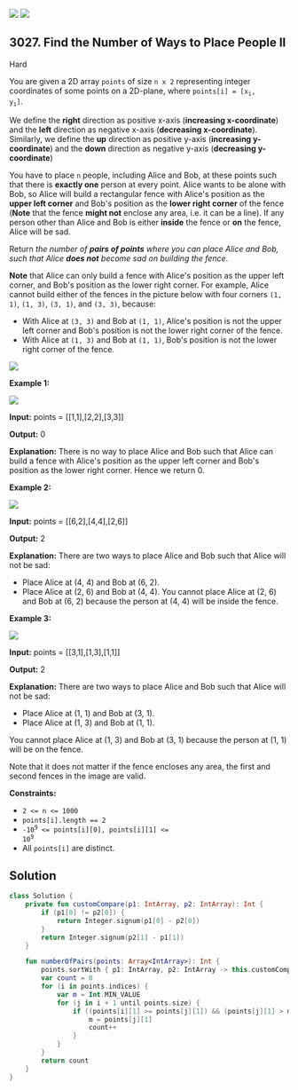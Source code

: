 [![](https://img.shields.io/github/stars/javadev/LeetCode-in-Kotlin?label=Stars&style=flat-square)](https://github.com/javadev/LeetCode-in-Kotlin)
[![](https://img.shields.io/github/forks/javadev/LeetCode-in-Kotlin?label=Fork%20me%20on%20GitHub%20&style=flat-square)](https://github.com/javadev/LeetCode-in-Kotlin/fork)

## 3027\. Find the Number of Ways to Place People II

Hard

You are given a 2D array `points` of size `n x 2` representing integer coordinates of some points on a 2D-plane, where <code>points[i] = [x<sub>i</sub>, y<sub>i</sub>]</code>.

We define the **right** direction as positive x-axis (**increasing x-coordinate**) and the **left** direction as negative x-axis (**decreasing x-coordinate**). Similarly, we define the **up** direction as positive y-axis (**increasing y-coordinate**) and the **down** direction as negative y-axis (**decreasing y-coordinate**)

You have to place `n` people, including Alice and Bob, at these points such that there is **exactly one** person at every point. Alice wants to be alone with Bob, so Alice will build a rectangular fence with Alice's position as the **upper left corner** and Bob's position as the **lower right corner** of the fence (**Note** that the fence **might not** enclose any area, i.e. it can be a line). If any person other than Alice and Bob is either **inside** the fence or **on** the fence, Alice will be sad.

Return _the number of **pairs of points** where you can place Alice and Bob, such that Alice **does not** become sad on building the fence_.

**Note** that Alice can only build a fence with Alice's position as the upper left corner, and Bob's position as the lower right corner. For example, Alice cannot build either of the fences in the picture below with four corners `(1, 1)`, `(1, 3)`, `(3, 1)`, and `(3, 3)`, because:

*   With Alice at `(3, 3)` and Bob at `(1, 1)`, Alice's position is not the upper left corner and Bob's position is not the lower right corner of the fence.
*   With Alice at `(1, 3)` and Bob at `(1, 1)`, Bob's position is not the lower right corner of the fence.

![](https://assets.leetcode.com/uploads/2024/01/04/example0alicebob-1.png)

**Example 1:**

![](https://assets.leetcode.com/uploads/2024/01/04/example1alicebob.png)

**Input:** points = \[\[1,1],[2,2],[3,3]]

**Output:** 0

**Explanation:** There is no way to place Alice and Bob such that Alice can build a fence with Alice's position as the upper left corner and Bob's position as the lower right corner. Hence we return 0.

**Example 2:**

![](https://assets.leetcode.com/uploads/2024/02/04/example2alicebob.png)

**Input:** points = \[\[6,2],[4,4],[2,6]]

**Output:** 2

**Explanation:** There are two ways to place Alice and Bob such that Alice will not be sad: 
- Place Alice at (4, 4) and Bob at (6, 2). 
- Place Alice at (2, 6) and Bob at (4, 4). You cannot place Alice at (2, 6) and Bob at (6, 2) because the person at (4, 4) will be inside the fence.

**Example 3:**

![](https://assets.leetcode.com/uploads/2024/02/04/example4alicebob.png)

**Input:** points = \[\[3,1],[1,3],[1,1]]

**Output:** 2

**Explanation:** There are two ways to place Alice and Bob such that Alice will not be sad: 
- Place Alice at (1, 1) and Bob at (3, 1). 
- Place Alice at (1, 3) and Bob at (1, 1). 

You cannot place Alice at (1, 3) and Bob at (3, 1) because the person at (1, 1) will be on the fence. 

Note that it does not matter if the fence encloses any area, the first and second fences in the image are valid.

**Constraints:**

*   `2 <= n <= 1000`
*   `points[i].length == 2`
*   <code>-10<sup>9</sup> <= points[i][0], points[i][1] <= 10<sup>9</sup></code>
*   All `points[i]` are distinct.

## Solution

```kotlin
class Solution {
    private fun customCompare(p1: IntArray, p2: IntArray): Int {
        if (p1[0] != p2[0]) {
            return Integer.signum(p1[0] - p2[0])
        }
        return Integer.signum(p2[1] - p1[1])
    }

    fun numberOfPairs(points: Array<IntArray>): Int {
        points.sortWith { p1: IntArray, p2: IntArray -> this.customCompare(p1, p2) }
        var count = 0
        for (i in points.indices) {
            var m = Int.MIN_VALUE
            for (j in i + 1 until points.size) {
                if ((points[i][1] >= points[j][1]) && (points[j][1] > m)) {
                    m = points[j][1]
                    count++
                }
            }
        }
        return count
    }
}
```